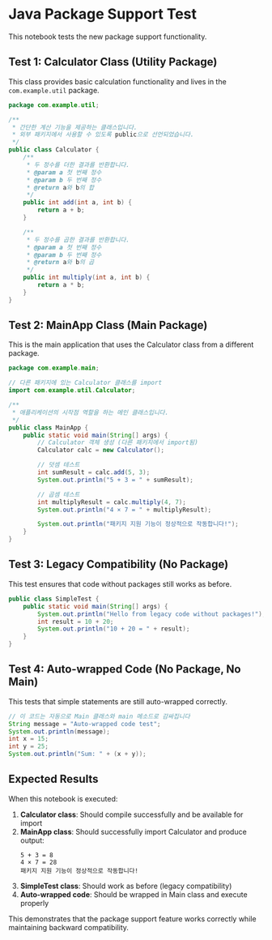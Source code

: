 # Java Package Support Test

This notebook tests the new package support functionality.

## Test 1: Calculator Class (Utility Package)

This class provides basic calculation functionality and lives in the `com.example.util` package.

```java
package com.example.util;

/**
 * 간단한 계산 기능을 제공하는 클래스입니다.
 * 외부 패키지에서 사용할 수 있도록 public으로 선언되었습니다.
 */
public class Calculator {
    /**
     * 두 정수를 더한 결과를 반환합니다.
     * @param a 첫 번째 정수
     * @param b 두 번째 정수
     * @return a와 b의 합
     */
    public int add(int a, int b) {
        return a + b;
    }

    /**
     * 두 정수를 곱한 결과를 반환합니다.
     * @param a 첫 번째 정수
     * @param b 두 번째 정수
     * @return a와 b의 곱
     */
    public int multiply(int a, int b) {
        return a * b;
    }
}
```

## Test 2: MainApp Class (Main Package)

This is the main application that uses the Calculator class from a different package.

```java
package com.example.main;

// 다른 패키지에 있는 Calculator 클래스를 import
import com.example.util.Calculator;

/**
 * 애플리케이션의 시작점 역할을 하는 메인 클래스입니다.
 */
public class MainApp {
    public static void main(String[] args) {
        // Calculator 객체 생성 (다른 패키지에서 import됨)
        Calculator calc = new Calculator();

        // 덧셈 테스트
        int sumResult = calc.add(5, 3);
        System.out.println("5 + 3 = " + sumResult);

        // 곱셈 테스트
        int multiplyResult = calc.multiply(4, 7);
        System.out.println("4 × 7 = " + multiplyResult);

        System.out.println("패키지 지원 기능이 정상적으로 작동합니다!");
    }
}
```

## Test 3: Legacy Compatibility (No Package)

This test ensures that code without packages still works as before.

```java
public class SimpleTest {
    public static void main(String[] args) {
        System.out.println("Hello from legacy code without packages!");
        int result = 10 + 20;
        System.out.println("10 + 20 = " + result);
    }
}
```

## Test 4: Auto-wrapped Code (No Package, No Main)

This tests that simple statements are still auto-wrapped correctly.

```java
// 이 코드는 자동으로 Main 클래스와 main 메소드로 감싸집니다
String message = "Auto-wrapped code test";
System.out.println(message);
int x = 15;
int y = 25;
System.out.println("Sum: " + (x + y));
```

## Expected Results

When this notebook is executed:

1. **Calculator class**: Should compile successfully and be available for import
2. **MainApp class**: Should successfully import Calculator and produce output:
   ```
   5 + 3 = 8
   4 × 7 = 28
   패키지 지원 기능이 정상적으로 작동합니다!
   ```
3. **SimpleTest class**: Should work as before (legacy compatibility)
4. **Auto-wrapped code**: Should be wrapped in Main class and execute properly

This demonstrates that the package support feature works correctly while maintaining backward compatibility.